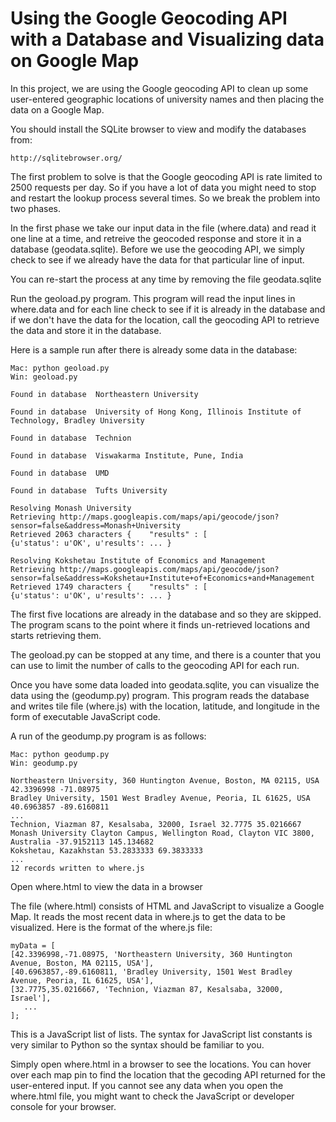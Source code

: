 # Using the Google Geocoding API with a Database and Visualizing data on Google Map

In this project, we are using the Google geocoding API to clean up some user-entered geographic locations of  university names and then placing the data on a Google Map.

You should install the SQLite browser to view and modify the databases from:

```
http://sqlitebrowser.org/
```

The first problem to solve is that the Google geocoding API is rate limited to 2500 requests per day.  So if you have a lot of data you might need to stop and restart the lookup process several times.  So we break the problem into two phases.  

In the first phase we take our input data in the file (where.data) and read it one line at a time, and retreive the geocoded response and store it in a database (geodata.sqlite). Before we use the geocoding API, we simply check to see if we already have the data for that particular line of input.

You can re-start the process at any time by removing the file geodata.sqlite

Run the geoload.py program. This program will read the input lines in where.data and for each line check to see if it is already in the database and if we don't have the data for the location, call the geocoding API to retrieve the data and store it in the database.

Here is a sample run after there is already some data in the database:

```
Mac: python geoload.py
Win: geoload.py

Found in database  Northeastern University

Found in database  University of Hong Kong, Illinois Institute of Technology, Bradley University

Found in database  Technion

Found in database  Viswakarma Institute, Pune, India

Found in database  UMD

Found in database  Tufts University

Resolving Monash University
Retrieving http://maps.googleapis.com/maps/api/geocode/json?sensor=false&address=Monash+University
Retrieved 2063 characters {    "results" : [  
{u'status': u'OK', u'results': ... }

Resolving Kokshetau Institute of Economics and Management
Retrieving http://maps.googleapis.com/maps/api/geocode/json?sensor=false&address=Kokshetau+Institute+of+Economics+and+Management
Retrieved 1749 characters {    "results" : [  
{u'status': u'OK', u'results': ... }
```

The first five locations are already in the database and so they  are skipped.  The program scans to the point where it finds un-retrieved locations and starts retrieving them.

The geoload.py can be stopped at any time, and there is a counter  that you can use to limit the number of calls to the geocoding API for each run.

Once you have some data loaded into geodata.sqlite, you can visualize the data using the (geodump.py) program.  This program reads the database and writes tile file (where.js) with the location, latitude, and longitude in the form of executable JavaScript code.   

A run of the geodump.py program is as follows:

```
Mac: python geodump.py
Win: geodump.py

Northeastern University, 360 Huntington Avenue, Boston, MA 02115, USA 42.3396998 -71.08975
Bradley University, 1501 West Bradley Avenue, Peoria, IL 61625, USA 40.6963857 -89.6160811
...
Technion, Viazman 87, Kesalsaba, 32000, Israel 32.7775 35.0216667
Monash University Clayton Campus, Wellington Road, Clayton VIC 3800, Australia -37.9152113 145.134682
Kokshetau, Kazakhstan 53.2833333 69.3833333
...
12 records written to where.js
```

Open where.html to view the data in a browser

The file (where.html) consists of HTML and JavaScript to visualize  a Google Map.  It reads the most recent data in where.js to get the data to be visualized.  Here is the format of the where.js file:

```
myData = [
[42.3396998,-71.08975, 'Northeastern University, 360 Huntington Avenue, Boston, MA 02115, USA'],
[40.6963857,-89.6160811, 'Bradley University, 1501 West Bradley Avenue, Peoria, IL 61625, USA'],
[32.7775,35.0216667, 'Technion, Viazman 87, Kesalsaba, 32000, Israel'],
   ...
];
```

This is a JavaScript list of lists.  The syntax for JavaScript 
list constants is very similar to Python so the syntax should 
be familiar to you.

Simply open where.html in a browser to see the locations.  You 
can hover over each map pin to find the location that the 
gecoding API returned for the user-entered input.  If you 
cannot see any data when you open the where.html file, you might 
want to check the JavaScript or developer console for your browser.

